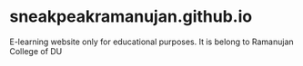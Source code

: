 # sneakpeakramanujan.github.io
E-learning website only for educational purposes.
It is belong to Ramanujan College of DU
